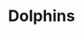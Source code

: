 ---
layout: post
title: "Dolphins"
category: portfolio
tags: illustration
thumbnail: /portfolio/thumbs/dolphins.jpg
full: /portfolio/full/dolphins.jpg
orientation: portrait
medium: Digital Painting
description: An early digital painting of the future of aquatic warfare, flying cyborg laser dolphins. The Department of Defense still hasn't gotten back to me about it though, I think they have stolen the idea by now. All I can do now is wait. And avoid the carribean.
---